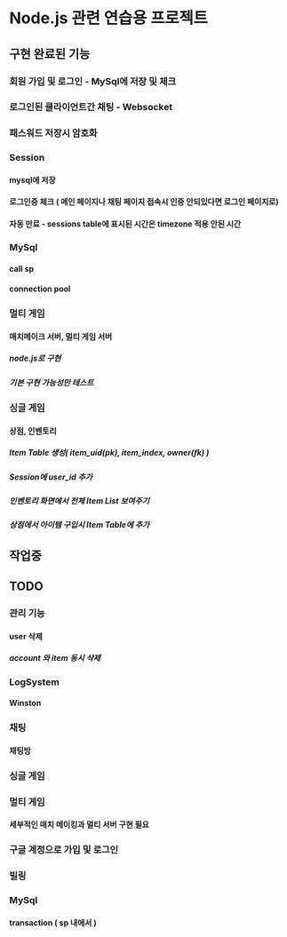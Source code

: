 # Node.js 관련 연습용 프로젝트

## 구현 완료된 기능

### 회원 가입 및 로그인 - MySql에 저장 및 체크

### 로그인된 클라이언트간 채팅 - Websocket

### 패스워드 저장시 암호화

### Session
#### mysql에 저장
#### 로그인중 체크 ( 메인 페이지나 채팅 페이지 접속시 인증 안되있다면 로그인 페이지로)
#### 자동 만료 - sessions table에 표시된 시간은 timezone 적용 안된 시간

### MySql
#### call sp
#### connection pool

### 멀티 게임 
#### 매치메이크 서버, 멀티 게임 서버 
##### node.js로 구현
##### 기본 구현 가능성만 테스트

### 싱글 게임 
#### 상점, 인벤토리
##### Item Table 생성( item_uid(pk), item_index, owner(fk) )
##### Session에 user_id 추가
##### 인벤토리 화면에서 전체 Item List 보여주기
##### 상점에서 아이템 구입시 Item Table에 추가

## 작업중


## TODO
### 관리 기능
#### user 삭제
##### account 와 item 동시 삭제 

### LogSystem
#### Winston

### 채팅
#### 채팅방

### 싱글 게임

### 멀티 게임 
#### 세부적인 매치 메이킹과 멀티 서버 구현 필요

### 구글 계정으로 가입 및 로그인

### 빌링

### MySql
#### transaction ( sp 내에서 )